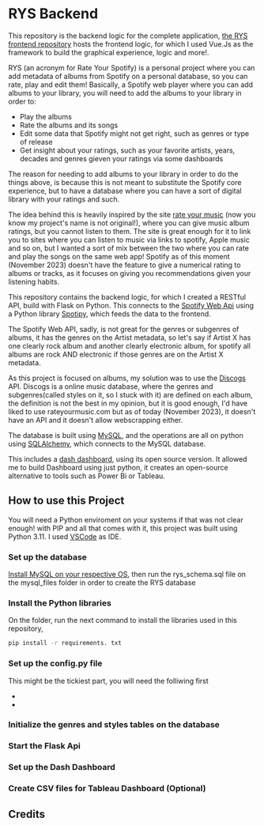 # RYS Backend

This repository is the backend logic for the complete application, [the RYS frontend repository](https://github.com/litepast/rys-frontend) hosts the frontend logic, for which I used Vue.Js as the framework to build the graphical experience, logic and more!.

RYS (an acronym for Rate Your Spotify) is a personal project where you can add metadata of albums from Spotify on a personal database, so you can rate, play and edit them! Basically, a Spotify web player where you can add albums to your library, you will need to add the albums to your library in order to:

* Play the albums
* Rate the albums and its songs
* Edit some data that Spotify might not get right, such as genres or type of release 
* Get insight about your ratings, such as your favorite artists, years, decades and genres gieven your ratings via some dashboards

The reason for needing to add albums to your library in order to do the things above, is because this is not meant to substitute the Spotify core experience, but to have a database where you can have a sort of digital library with your ratings and such.

The idea behind this is heavily inspired by the site [rate your music](www.rateyourmusic.com) (now you know my project's name is not original!), where you can give music album ratings, but you cannot listen to them. The site is great enough for it to link you to sites where you can listen to music via links to spotify, Apple music and so on, but I wanted a sort of mix between the two where you can rate and play the songs on the same web app! Spotify as of this moment (November 2023) doesn't have the feature to give a numerical rating to albums or tracks, as it focuses on giving you recommendations given your listening habits.

This repository contains the backend logic, for which I created a RESTful API, build with Flask on Python. This connects to the [Spotify Web Api](https://developer.spotify.com/documentation/web-api) using a Python library [Spotipy](https://spotipy.readthedocs.io/en/2.22.1/), which feeds the data to the frontend.

The Spotify Web API, sadly, is not great for the genres or subgenres of albums, it has the genres on the Artist metadata, so let's say if Artist X has one clearly rock album and another clearly electronic album, for spotify all albums are rock AND electronic if those genres are on the Artist X metadata.

As this project is focused on albums, my solution was to use the [Discogs](https://www.discogs.com/) API. Discogs is a online music database, where the genres and subgenres(called styles on it, so I stuck with it) are defined on each album, the definition is not the best in my opinion, but it is good enough, I'd have liked to use rateyourmusic.com but as of today (November 2023), it doesn't have an API and it doesn't allow webscrapping either. 

The database is built using [MySQL](https://www.mysql.com/), and the operations are all on python using [SQLAlchemy](https://www.sqlalchemy.org/), which connects to the MySQL database.

This includes a [dash dashboard](https://plotly.com/dash/), using its open source version. It allowed me to build Dashboard using just python, it creates an open-source alternative to tools such as Power Bi or Tableau.

## How to use this Project

You will need a Python enviroment on your systems if that was not clear enough! with PIP and all that comes with it, this project was built using Python 3.11. I used [VSCode](https://code.visualstudio.com/)  as IDE.

### Set up the database

[Install MySQL on your respective OS](https://dev.mysql.com/doc/refman/8.2/en/installing.html), then run the rys_schema.sql file on the mysql_files folder in order to create the RYS database

### Install the Python libraries

On the folder, run the next command to install the libraries used in this repository,
```sh
pip install -r requirements. txt
```


### Set up the config.py file

This might be the tickiest part, you will need the folliwing first

*
*


### Initialize the genres and styles tables on the database 
### Start the Flask Api


### Set up the Dash Dashboard
### Create CSV files for Tableau Dashboard (Optional)


## Credits
